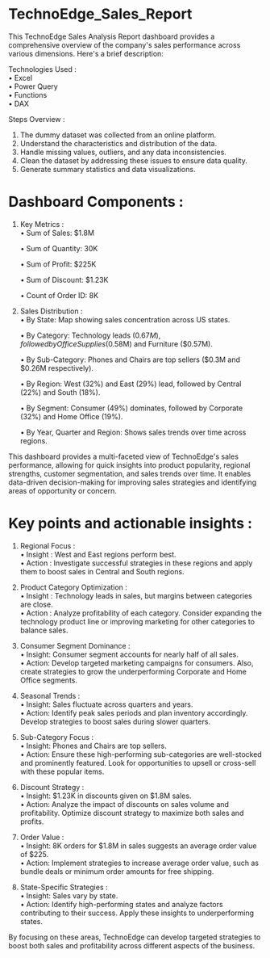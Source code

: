 # TechnoEdge_Sales_Report
This TechnoEdge Sales Analysis Report dashboard provides a comprehensive overview of the company's sales performance across various dimensions. Here's a brief description:

Technologies Used :                                                                                                                                                                                      
• Excel                                                                                                                                                                                                  
• Power Query                                                                                                                                                                                              
• Functions                                                                                                                                                                                                
• DAX                                                                                                                                                                                                    

Steps Overview :

1) The dummy dataset was collected from an online platform.
2) Understand the characteristics and distribution of the data.
3) Handle missing values, outliers, and any data inconsistencies.
4) Clean the dataset by addressing these issues to ensure data quality.
5) Generate summary statistics and data visualizations.


# Dashboard Components :  
 1) Key Metrics :                                                                                                                                                                                             
     • Sum of Sales: $1.8M
                                                                                                                                                                                     
     • Sum of Quantity: 30K
                                                                                                                                                                                 
     • Sum of Profit: $225K
                                                                                                                                                                                  
     • Sum of Discount: $1.23K
                                                                                                                                                                          
     • Count of Order ID: 8K                                                                                                                                                                                


3) Sales Distribution :                                                                                                                                                                                      
     • By State: Map showing sales concentration across US states.
                                                                                                                                         
     • By Category: Technology leads ($0.67M), followed by Office Supplies ($0.58M) and Furniture ($0.57M).
                                                                                                
     • By Sub-Category: Phones and Chairs are top sellers ($0.3M and $0.26M respectively).
                                                                                                               
     • By Region: West (32%) and East (29%) lead, followed by Central (22%) and South (18%).
                                                                                                             
     • By Segment: Consumer (49%) dominates, followed by Corporate (32%) and Home Office (19%).
                                                                                                                 
     • By Year, Quarter and Region: Shows sales trends over time across regions.                                                                                                                              
 
This dashboard provides a multi-faceted view of TechnoEdge's sales performance, allowing for quick insights into product popularity, regional strengths, customer segmentation, and sales trends over time. It enables data-driven decision-making for improving sales strategies and identifying areas of opportunity or concern.

# Key points and actionable insights :

1) Regional Focus :                                                                                                                                                                                        
     • Insight : West and East regions perform best.                                                                                                                                                        
     • Action : Investigate successful strategies in these regions and apply them to boost sales in Central and South regions.                                                                              


2) Product Category Optimization :                                                                                                                                                                          
     • Insight : Technology leads in sales, but margins between categories are close.                                                                                                                        
     • Action : Analyze profitability of each category. Consider expanding the technology product line or improving marketing for other categories to balance sales.                                      


3) Consumer Segment Dominance :                                                                                                                                                                              
     • Insight: Consumer segment accounts for nearly half of all sales.                                                                                                                                    
     • Action: Develop targeted marketing campaigns for consumers. Also, create strategies to grow the underperforming Corporate and Home Office segments.                                                   


4) Seasonal Trends :                                                                                                                                                                                      
     • Insight: Sales fluctuate across quarters and years.                                                                                                                                                    
     • Action: Identify peak sales periods and plan inventory accordingly. Develop strategies to boost sales during slower quarters.                                                                          


5) Sub-Category Focus :                                                                                                                                                                                      
     • Insight: Phones and Chairs are top sellers.                                                                                                                                                        
     • Action: Ensure these high-performing sub-categories are well-stocked and prominently featured. Look for opportunities to upsell or cross-sell with these popular items.                              


6) Discount Strategy :                                                                                                                                                                                      
     • Insight: $1.23K in discounts given on $1.8M sales.                                                                                                                                                  
     • Action: Analyze the impact of discounts on sales volume and profitability. Optimize discount strategy to maximize both sales and profits.                                                            


7) Order Value :                                                                                                                                                                                              
     • Insight: 8K orders for $1.8M in sales suggests an average order value of $225.                                                                                                                      
     • Action: Implement strategies to increase average order value, such as bundle deals or minimum order amounts for free shipping.                                                                    


8) State-Specific Strategies :                                                                                                                                                                                
     • Insight: Sales vary by state.                                                                                                                                                                      
     • Action: Identify high-performing states and analyze factors contributing to their success. Apply these insights to underperforming states.                                                            

By focusing on these areas, TechnoEdge can develop targeted strategies to boost both sales and profitability across different aspects of the business.
